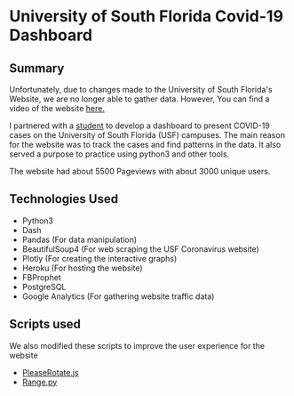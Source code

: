 # University of South Florida Covid-19 Dashboard

## Summary
Unfortunately, due to changes made to the University of South Florida's Website, we are no longer able to gather data. However, You can find a video of the website [here.](https://bit.ly/3mmEGDe)

I partnered with a [student](https://github.com/Rafael1321/USF-COVID-19) to develop a dashboard to present COVID-19 cases on the University of South Florida (USF) campuses. The main reason for the website was to track the cases and find patterns in the data. It also served a purpose to practice using python3 and other tools. 

The website had about 5500 Pageviews with about 3000 unique users. 

## Technologies Used
* Python3
* Dash
* Pandas (For data manipulation)
* BeautifulSoup4 (For web scraping the USF Coronavirus website)
* Plotly (For creating the interactive graphs)
* Heroku (For hosting the website)
* FBProphet
* PostgreSQL
* Google Analytics (For gathering website traffic data)

## Scripts used
We also modified these scripts to improve the user experience for the website

* [PleaseRotate.js](https://github.com/arscan/pleaserotate.js)
* [Range.py](https://github.com/danio/plotly_tools/blob/master/range.py)

